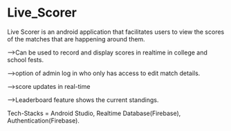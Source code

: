 # Live_Scorer
Live Scorer is an android application that facilitates users to view the scores of the matches that are happening around them.

-->Can be used to record and display scores in realtime in college and school fests.

-->option of admin log in who only has access to edit match details.

-->score updates in real-time

-->Leaderboard feature shows the current standings.

Tech-Stacks = Android Studio, Realtime Database(Firebase), Authentication(Firebase).
